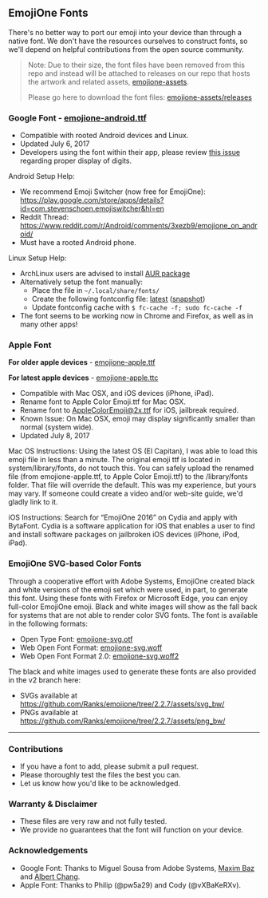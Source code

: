## EmojiOne Fonts

There's no better way to port our emoji into your device than through a native font.  We don't have the resources ourselves to construct fonts, so we'll depend on helpful contributions from the open source community.

> Note: Due to their size, the font files have been removed from this repo and instead will be attached to releases on our repo that hosts the artwork and related assets, [emojione-assets](https://github.com/emojione/emojione-assets).
>
> Please go here to download the font files: [emojione-assets/releases](https://github.com/emojione/emojione-assets/releases)
### Google Font - [emojione-android.ttf](https://github.com/emojione/emojione-assets/releases/download/3.1.2/emojione-android.ttf)

  * Compatible with rooted Android devices and Linux.
  * Updated July 6, 2017
  * Developers using the font within their app, please review [this issue](https://github.com/Ranks/emojione/issues/385) regarding proper display of digits.

Android Setup Help:
* We recommend Emoji Switcher (now free for EmojiOne): https://play.google.com/store/apps/details?id=com.stevenschoen.emojiswitcher&hl=en
* Reddit Thread: https://www.reddit.com/r/Android/comments/3xezb9/emojione_on_android/
* Must have a rooted Android phone.

Linux Setup Help:

* ArchLinux users are advised to install [AUR package](https://aur.archlinux.org/packages/ttf-emojione/)
* Alternatively setup the font manually:
  * Place the file in `~/.local/share/fonts/`
  * Create the following fontconfig file: [latest](https://aur.archlinux.org/cgit/aur.git/tree/70-emojione-color.conf?h=ttf-emojione) ([snapshot](https://github.com/maximbaz/dotfiles/blob/c893a835372c927eba9ec7e086e76b64f6210d8c/.config/fontconfig/conf.d/70-emojione-color.conf))
  * Update fontconfig cache with `$ fc-cache -f; sudo fc-cache -f`
* The font seems to be working now in Chrome and Firefox, as well as in many other apps!

### Apple Font

**For older apple devices** - [emojione-apple.ttf](https://github.com/emojione/emojione-assets/releases/download/3.1.2/emojione-apple.ttf)

**For latest apple devices** - [emojione-apple.ttc](https://github.com/emojione/emojione-assets/releases/download/3.1.2/emojione-apple.ttc)

  * Compatible with Mac OSX, and iOS devices (iPhone, iPad).
  * Rename font to Apple Color Emoji.ttf for Mac OSX.
  * Rename font to AppleColorEmoji@2x.ttf for iOS, jailbreak required.
  * Known Issue: On Mac OSX, emoji may display significantly smaller than normal (system wide).
  * Updated July 8, 2017
  
Mac OS Instructions:
Using the latest OS (El Capitan), I was able to load this emoji file in less than a minute.  The original emoji ttf is located in system/library/fonts, do not touch this.  You can safely upload the renamed file (from emojione-apple.ttf, to Apple Color Emoji.ttf) to the /library/fonts folder.  That file will override the default.  This was my experience, but yours may vary.  If someone could create a video and/or web-site guide, we'd gladly link to it.

iOS Instructions:
Search for “EmojiOne 2016” on Cydia and apply with BytaFont. Cydia is a software application for iOS that enables a user to find and install software packages on jailbroken iOS devices (iPhone, iPod, iPad).

### EmojiOne SVG-based Color Fonts
Through a cooperative effort with Adobe Systems, EmojiOne created black and white versions of the emoji set which were used, in part, to generate this font. Using these fonts with Firefox or Microsoft Edge, you can enjoy full-color EmojiOne emoji. Black and white images will show as the fall back for systems that are not able to render color SVG fonts. The font is available in the following formats:

  * Open Type Font: [emojione-svg.otf](https://github.com/emojione/emojione-assets/releases/download/3.1.2/emojione-svg.otf)
  * Web Open Font Format: [emojione-svg.woff](https://github.com/emojione/emojione-assets/releases/download/3.1.2/emojione-svg.woff)
  * Web Open Font Format 2.0: [emojione-svg.woff2](https://github.com/emojione/emojione-assets/releases/download/3.1.2/emojione-svg.woff2)

The black and white images used to generate these fonts are also provided in the v2 branch here:

  * SVGs available at https://github.com/Ranks/emojione/tree/2.2.7/assets/svg_bw/
  * PNGs available at https://github.com/Ranks/emojione/tree/2.2.7/assets/png_bw/

---
  
### Contributions
  * If you have a font to add, please submit a pull request.  
  * Please thoroughly test the files the best you can.  
  * Let us know how you'd like to be acknowledged.  

### Warranty & Disclaimer
  * These files are very raw and not fully tested.  
  * We provide no guarantees that the font will function on your device.
  
### Acknowledgements
  * Google Font: Thanks to Miguel Sousa from Adobe Systems, [Maxim Baz](https://github.com/maximbaz) and [Albert Chang](https://github.com/mxalbert1996).
  * Apple Font: Thanks to Philip (@pw5a29) and Cody (@vXBaKeRXv).
